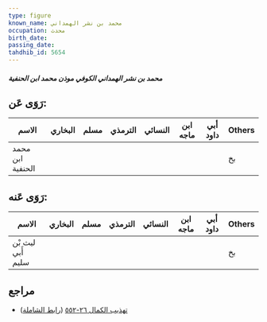 ```yaml
---
type: figure
known_name: محمد بن نشر الهمداني
occupation: محدث
birth_date:
passing_date:
tahdhib_id: 5654
---
```

##### محمد بن نشر الهمداني الكوفي موذن محمد ابن الحنفية

## رَوَى عَن:
| الاسم            | البخاري | مسلم | الترمذي | النسائي | ابن ماجه | أبي داود | Others |
| ---------------- | ------- | ---- | ------- | ------- | -------- | -------- | ------ |
| محمد ابن الحنفية |         |      |         |         |          |          | بخ     |
## رَوَى عَنه:
| الاسم             | البخاري | مسلم | الترمذي | النسائي | ابن ماجه | أبي داود | Others |
| ----------------- | ------- | ---- | ------- | ------- | -------- | -------- | ------ |
| ليث بْن أَبي سليم |         |      |         |         |          |          | بخ     |
## مراجع
- [تهذيب الكمال ٢٦-٥٥٢](obsidian://open?vault=Tahdhib-al-Kamal&file=Figures/٥٦٥٤-محمد%20بن%20نشر%20الهمداني%20الكوفي%20موذن%20محمد%20ابن%20الحنفية) ([رابط الشاملة](https://shamela.ws/book/3722/14300))
